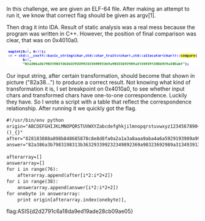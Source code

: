   In this challenge, we are given an ELF-64 file. After making an attempt to run it, we know that correct flag should be given as argv[1].

  Then drag it into IDA. Result of static analysis was a real mess because the program was written in C++. However, the position of final comparison was clear, that was on 0x4010a0.

![Alt ida01](./images/ida01.png?raw=true)

  Our input string, after certain transformation, should become that shown in picture ("82a38...") to produce a correct result. Not knowing what kind of transformation it is, I set breakpoint on 0x4010a0, to see whether input chars and transformed chars have one-to-one correspondence. Luckily they have.
So I wrote a script with a table that reflect the correspondence relationship. After running it we quickly got the flag.

```
#!/usr/bin/env python
origin="ABCDEFGHIJKLMNOPQRSTUVWXYZabcdefghkjilmnopqrstuvwxyz1234567890~!@#$%^&*()_{}"
after="828183888a898b848685878c8e8d8fa0a2a1a3a8aaa9aba4a6a5929193989a999b949795969c9e9d9fb0b2b1b3b8bab9bbb4b6b5323133383a393b343630bd128013181aad19151416afb7bf"
answer="82a386a3b7983198313b363293399232349892369a98323692989a313493913036929a303abf"

afterarray=[]
answerarray=[]
for i in range(76):
	afterarray.append(after[i*2:i*2+2])
for i in range(38):
	answerarray.append(answer[i*2:i*2+2])
for onebyte in answerarray:
	print origin[afterarray.index(onebyte)],
```

flag:ASIS{d2d2791c6a18da9ed19ade28cb09ae05}
